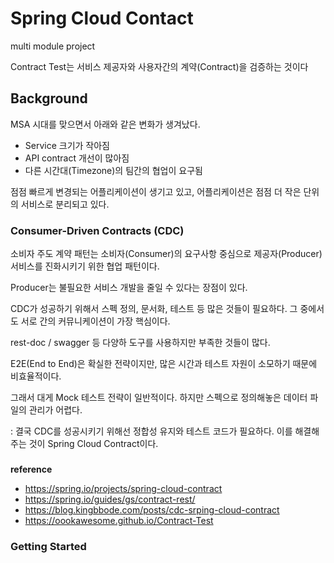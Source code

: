 # Spring Cloud Contact 

multi module project 

Contract Test는 서비스 제공자와 사용자간의 계약(Contract)을 검증하는 것이다


## Background
MSA 시대를 맞으면서 아래와 같은 변화가 생겨났다.

- Service 크기가 작아짐
- API contract 개선이 많아짐
- 다른 시간대(Timezone)의 팀간의 협업이 요구됨

점점 빠르게 변경되는 어플리케이션이 생기고 있고, 어플리케이션은 점점 더 작은 단위의 서비스로 분리되고 있다. 


### Consumer-Driven Contracts (CDC)
소비자 주도 계약 패턴는 소비자(Consumer)의 요구사항 중심으로 제공자(Producer) 서비스를 진화시키기 위한 협업 패턴이다. 

Producer는 불필요한 서비스 개발을 줄일 수 있다는 장점이 있다. 

CDC가 성공하기 위해서 스펙 정의, 문서화, 테스트 등 많은 것들이 필요하다. 그 중에서도 서로 간의 커뮤니케이션이 가장 핵심이다. 

rest-doc / swagger 등 다양하 도구를 사용하지만 부족한 것들이 많다. 

E2E(End to End)은 확실한 전략이지만, 많은 시간과 테스트 자원이 소모하기 때문에 비효율적이다. 

그래서 대게 Mock 테스트 전략이 일반적이다. 하지만 스펙으로 정의해놓은 데이터 파일의 관리가 어렵다. 


: 결국 CDC를 성공시키기 위해선 정합성 유지와 테스트 코드가 필요하다. 이를 해결해주는 것이 Spring Cloud Contract이다. 

### 


**reference** 

- https://spring.io/projects/spring-cloud-contract
- https://spring.io/guides/gs/contract-rest/
- https://blog.kingbbode.com/posts/cdc-srping-cloud-contract
- https://oookawesome.github.io/Contract-Test

### Getting Started 

